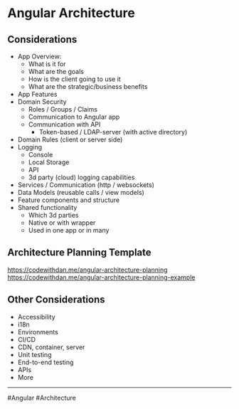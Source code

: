 # Angular Architecture

## Considerations

-   App Overview:
	-   What is it for 
	-   What are the goals
	-   How is the client going to use it
	-   What are the strategic/business benefits
-   App Features
-   Domain Security
	-   Roles / Groups / Claims
	-   Communication to Angular app
	-   Communication with API
		-   Token-based / LDAP-server (with active directory)
-   Domain Rules (client or server side)
-   Logging
	-   Console
	-   Local Storage
	-   API
	-   3d party (cloud) logging capabilities
-   Services / Communication (http / websockets)
-   Data Models (reusable calls / view models)
-   Feature components and structure
-   Shared functionality
	-   Which 3d parties
	-   Native or with wrapper
	-   Used in one app or in many

## Architecture Planning Template

https://codewithdan.me/angular-architecture-planning
https://codewithdan.me/angular-architecture-planning-example

## Other Considerations
-   Accessibility
-   i18n
-   Environments
-   CI/CD
-   CDN, container, server
-   Unit testing
-   End-to-end testing
-   APIs
-   More

---
#Angular #Architecture